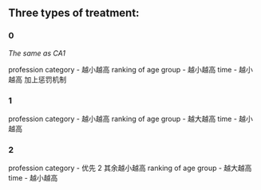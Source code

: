 ## Three types of treatment:

### 0

_The same as CA1_

profession category - 越小越高
ranking of age group - 越小越高
time - 越小越高
加上惩罚机制

### 1

profession category - 越小越高
ranking of age group - 越大越高
time - 越小越高

### 2

profession category - 优先 2 其余越小越高
ranking of age group - 越大越高
time - 越小越高
